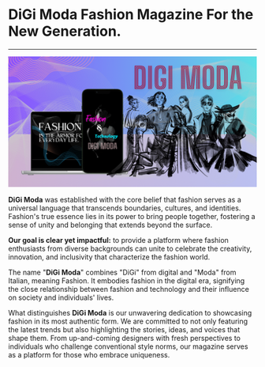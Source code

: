 # **DiGi Moda** Fashion Magazine For the New Generation.

---

![Opengraph Image](/public/opengraph.png)

**DiGi Moda** was established with the core belief that fashion serves as a universal language that transcends boundaries,
cultures, and identities. Fashion's true essence lies in its power to bring people together, fostering a sense of unity and belonging that extends beyond the surface.

**Our goal is clear yet impactful:** to provide a platform where fashion enthusiasts from diverse backgrounds can unite to
celebrate the creativity, innovation, and inclusivity that characterize the fashion world.

The name "**DiGi Moda**" combines "DiGi" from digital and "Moda" from Italian, meaning Fashion.
It embodies fashion in the digital era, signifying the close relationship between fashion and technology and their influence on society and individuals' lives.

What distinguishes **DiGi Moda** is our unwavering dedication to showcasing fashion in its most authentic form. We are committed
to not only featuring the latest trends but also highlighting the stories, ideas, and voices that shape them.
From up-and-coming designers with fresh perspectives to individuals who challenge conventional style norms,
our magazine serves as a platform for those who embrace uniqueness.

<!-- Google tag (gtag.js) -->
<script async src="https://www.googletagmanager.com/gtag/js?id=AW-16773332730">
</script>
<script>
  window.dataLayer = window.dataLayer || [];
  function gtag(){dataLayer.push(arguments);}
  gtag('js', new Date());

  gtag('config', 'AW-16773332730');
</script>

